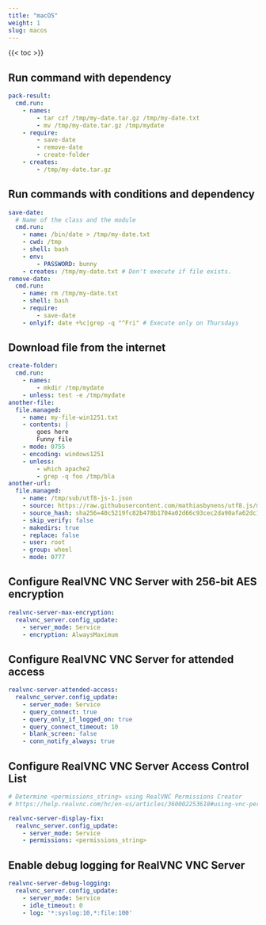 ```yaml
---
title: "macOS"
weight: 1
slug: macos
---
```

{{< toc >}}

## Run command with dependency

```yaml
pack-result:
  cmd.run:
    - names:
        - tar czf /tmp/my-date.tar.gz /tmp/my-date.txt
        - mv /tmp/my-date.tar.gz /tmp/mydate
    - require:
        - save-date
        - remove-date
        - create-folder
    - creates:
        - /tmp/my-date.tar.gz
```

## Run commands with conditions and dependency

```yaml
save-date:
  # Name of the class and the module
  cmd.run:
    - name: /bin/date > /tmp/my-date.txt
    - cwd: /tmp
    - shell: bash
    - env:
        - PASSWORD: bunny
    - creates: /tmp/my-date.txt # Don't execute if file exists.
remove-date:
  cmd.run:
    - name: rm /tmp/my-date.txt
    - shell: bash
    - require:
        - save-date
    - onlyif: date +%c|grep -q "^Fri" # Execute only on Thursdays
```

## Download file from the internet

```yaml
create-folder:
  cmd.run:
    - names:
        - mkdir /tmp/mydate
    - unless: test -e /tmp/mydate
another-file:
  file.managed:
    - name: my-file-win1251.txt
    - contents: |
        goes here
        Funny file
    - mode: 0755
    - encoding: windows1251
    - unless:
        - which apache2
        - grep -q foo /tmp/bla
another-url:
  file.managed:
    - name: /tmp/sub/utf8-js-1.json
    - source: https://raw.githubusercontent.com/mathiasbynens/utf8.js/master/package.json
    - source_hash: sha256=40c5219fc82b478b1704a02d66c93cec2da90afa62dc18d7af06c6130d9966ed
    - skip_verify: false
    - makedirs: true
    - replace: false
    - user: root
    - group: wheel
    - mode: 0777
```

## Configure RealVNC VNC Server with 256-bit AES encryption

```yaml
realvnc-server-max-encryption:
  realvnc_server.config_update:
    - server_mode: Service
    - encryption: AlwaysMaximum
```

## Configure RealVNC VNC Server for attended access

```yaml
realvnc-server-attended-access:
  realvnc_server.config_update:
    - server_mode: Service
    - query_connect: true
    - query_only_if_logged_on: true
    - query_connect_timeout: 10
    - blank_screen: false
    - conn_notify_always: true
```

## Configure RealVNC VNC Server Access Control List

```yaml
# Determine <permissions_string> using RealVNC Permissions Creator
# https://help.realvnc.com/hc/en-us/articles/360002253618#using-vnc-permissions-creator-0-2

realvnc-server-display-fix:
  realvnc_server.config_update:
    - server_mode: Service
    - permissions: <permissions_string>
```

## Enable debug logging for RealVNC VNC Server

```yaml
realvnc-server-debug-logging:
  realvnc_server.config_update:
    - server_mode: Service
    - idle_timeout: 0
    - log: '*:syslog:10,*:file:100'
```
